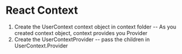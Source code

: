 # React Context

1. Create the UserContext context object in context folder
   -- As you created context object, context provides you Provider
2. Create the UserContextProvider
   -- pass the children in UserContext.Provider
